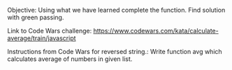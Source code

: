 Objective:
    Using what we have learned complete the function.
    Find solution with green passing.

Link to Code Wars challenge:
    https://www.codewars.com/kata/calculate-average/train/javascript

Instructions from Code Wars for reversed string.:
        Write function avg which calculates average of numbers in given list.